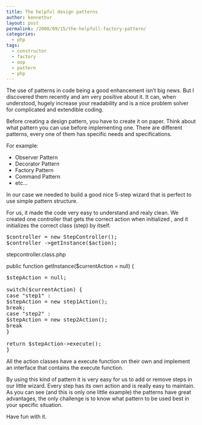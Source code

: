 ```yaml
---
title: The helpful design patterns
author: kennethvr
layout: post
permalink: /2008/09/15/the-helpfull-factory-pattern/
categories:
  - php
tags:
  - constructor
  - factory
  - oop
  - pattern
  - php
---
```

The use of patterns in code being a good enhancement isn&#8217;t big news. But I discovered them recently and am very positive about it. It can, when understood, hugely increase your readability and is a nice problem solver for complicated and extendible coding.

Before creating a design pattern, you have to create it on paper. Think about what pattern you can use before implementing one. There are different patterns, every one of them has specific needs and specifications.

For example:

* Observer Pattern  
* Decorator Pattern  
* Factory Pattern  
* Command Pattern  
* etc&#8230;

In our case we needed to build a good nice 5-step wizard that is perfect to use simple pattern structure.

For us, it made the code very easy to understand and realy clean. We created one controller that gets the correct action when initialized , and it initializes the correct class (step) by itself.

<pre class="brush: php; title: ; notranslate" title="">$controller = new StepController();
$controller -&gt;getInstance($action);</pre>

stepcontroller.class.php

public function getInstance($currentAction = null) {

<pre class="brush: php; title: ; notranslate" title="">$stepAction = null;

switch($currentAction) {
case "step1" :
$stepAction = new step1Action();
break;
case "step2" :
$stepAction = new step2Action();
break
}

return $stepAction-&gt;execute();
}</pre>

All the action classes have a execute function on their own and implement an interface that contains the execute function.

By using this kind of pattern it is very easy for us to add or remove steps in our little wizard. Every step has its own action and is really easy to maintain.  
As you can see (and this is only one little example) the patterns have great advantages, the only challenge is to know what pattern to be used best in your specific situation.

Have fun with it.